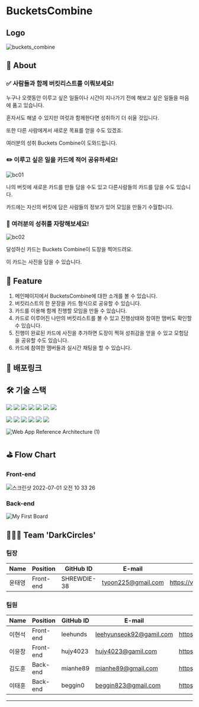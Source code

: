 # BucketsCombine
## Logo
![buckets_combine](https://user-images.githubusercontent.com/93623572/174527985-d2498ce2-db94-425a-a277-d97539318537.jpg)

## 💭 About
### ✅ 사람들과 함께 버킷리스트를 이뤄보세요!

누구나 오랫동안 이루고 싶은 일들이나 시간이 지나가기 전에 해보고 싶은 일들을 마음에 품고 있습니다.<br>

혼자서도 해낼 수 있지만 여럿과 함께한다면 성취하기 더 쉬울 것입니다.<br>

또한 다른 사람에게서 새로운 목표를 얻을 수도 있겠죠.<br>

여러분의 성취 Buckets Combine이 도와드립니다.<br>

### ✏️ 이루고 싶은 일을 카드에 적어 공유하세요!
![bc01](https://user-images.githubusercontent.com/93623572/174530845-b26f3a0b-25e2-4882-bbf1-436079ac7956.png)

나의 버킷에 새로운 카드를 만들 담을 수도 있고 다른사람들의 카드를 담을 수도 있습니다.

카드에는 자신의 버킷에 담은 사람들의 정보가 있어 모임을 만들기 수월합니다.

### 🌠 여러분의 성취를 자랑해보세요!
![bc02](https://user-images.githubusercontent.com/93623572/174530887-7dc1b1a1-f247-4985-8890-aefa564bdf8a.png)


달성하신 카드는 Buckets Combine이 도장을 찍어드려요.

이 카드는 사진을 담을 수 있습니다.

## 📌 Feature
1. 메인페이지에서 BucketsCombine에 대한 소개를 볼 수 있습니다.
2. 버킷리스트의 한 문장을 카드 형식으로 공유할 수 있습니다.
3. 카드를 이용해 함께 진행할 모임을 만들 수 있습니다.
4. 카드로 이루어진 나만의 버킷리스트를 볼 수 있고 진행상태와 참여한 맴버도 확인할 수 있습니다.
5. 진행이 완료된 카드에 사진을 추가하면 도장이 찍혀 성취감을 얻을 수 있고 모험담을 공유할 수도 있습니다.
6. 카드에 참여한 맴버들과 실시간 채팅을 할 수 있습니다.


## 📎 배포링크

## 🛠 기술 스택
<img src="https://img.shields.io/badge/JavaScript-F7DF1E?style=for-the-badge&logo=JavaScript&logoColor=white"/></a>
<img src="https://img.shields.io/badge/react-61DAFB?style=for-the-badge&logo=react&logoColor=white"/></a>
<img src="https://img.shields.io/badge/HTML-E34F26?style=for-the-badge&logo=HTML5&logoColor=white"/></a>
<img src="https://img.shields.io/badge/CSS-1572B6?style=for-the-badge&logo=CSS3&logoColor=white"/></a>
<img src="https://img.shields.io/badge/redux-764ABC?style=for-the-badge&logo=redux&logoColor=white"/></a>
<img src="https://img.shields.io/badge/axios-2A1659?style=for-the-badge&logo=axios&logoColor=white"/></a>
<img src="https://img.shields.io/badge/Styled_components-DB7093?style=for-the-badge&logo=styled-components&logoColor=white"/></a>

<img src="https://img.shields.io/badge/Node.js-339933?style=for-the-badge&logo=Node.js&logoColor=white"/></a>
<img src="https://img.shields.io/badge/express-000000?style=for-the-badge&logo=express&logoColor=white"/></a>
<img src="https://img.shields.io/badge/Sequelize-52B0E7?style=for-the-badge&logo=Sequelize&logoColor=white"/></a>
<img src="https://img.shields.io/badge/OAuth-334455?style=for-the-badge&logo=OAuth&logoColor=white"/></a>
<img src="https://img.shields.io/badge/MySQL-4479A1?style=for-the-badge&logo=MySQL&logoColor=white"/></a>
<img src="https://img.shields.io/badge/Amazon AWS-232F3E?style=for-the-badge&logo=Amazon%20AWS&logoColor=white"/>

![Web App Reference Architecture (1)](https://user-images.githubusercontent.com/93623572/174642796-19ae23a0-0144-4125-992c-e50294373328.png)

## ⛳️ Flow Chart
### Front-end
![스크린샷 2022-07-01 오전 10 33 26](https://user-images.githubusercontent.com/93623572/176805223-de71d62a-759c-4134-a047-e56259730310.png)
### Back-end
![My First Board](https://user-images.githubusercontent.com/93623572/176633736-b49b5223-cdaf-4dfc-932d-07134880adc6.jpg)

## 👨‍👦‍👦 Team 'DarkCircles'

### 팀장
Name | Position | GitHub ID | E-mail | Blog
-- | -- | -- | -- | --
윤태영 | Front-end | SHREWDIE-38 | tyoon225@gmail.com | https://velog.io/@tyoon225

### 팀원
Name | Position | GitHub ID | E-mail | Blog
-- | -- | -- | -- | --
이현석 | Front-end | leehunds | leehyunseok92@gamil.com | https://velog.io/@leehunds
이윤창 | Front-end | hujy4023 | hujy4023@gamil.com | https://velog.io/@hujy4023
김도훈 | Back-end | mianhe89 | mianhe89@gmail.com | https://blog.naver.com/mianhe89
이태훈 | Back-end | beggin0 | beggin823@gmail.com | https://velog.io/@ostar
---
